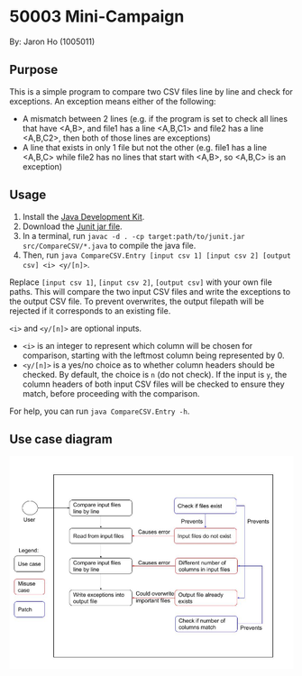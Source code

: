 # 50003 Mini-Campaign
By: Jaron Ho (1005011)

## Purpose
This is a simple program to compare two CSV files line by line and check for exceptions. An exception means either of the following:

- A mismatch between 2 lines (e.g. if the program is set to check all lines that have <A,B>, and file1 has a line <A,B,C1> and file2 has a line <A,B,C2>, then both of those lines are exceptions)
- A line that exists in only 1 file but not the other (e.g. file1 has a line <A,B,C> while file2 has no lines that start with <A,B>, so <A,B,C> is an exception)

## Usage
1. Install the [Java Development Kit](https://www.oracle.com/java/technologies/downloads/).
2. Download the [Junit jar file](https://mvnrepository.com/artifact/junit/junit).
3. In a terminal, run `javac -d . -cp target:path/to/junit.jar src/CompareCSV/*.java` to compile the java file.
4. Then, run `java CompareCSV.Entry [input csv 1] [input csv 2] [output csv] <i> <y/[n]>`.

Replace `[input csv 1]`, `[input csv 2]`, `[output csv]` with your own file paths. This will compare the two input CSV files and write the exceptions to the output CSV file. To prevent overwrites, the output filepath will be rejected if it corresponds to an existing file.

`<i>` and `<y/[n]>` are optional inputs.
- `<i>` is an integer to represent which column will be chosen for comparison, starting with the leftmost column being represented by 0.
- `<y/[n]>` is a yes/no choice as to whether column headers should be checked. By default, the choice is `n` (do not check). If the input is `y`, the column headers of both input CSV files will be checked to ensure they match, before proceeding with the comparison.

For help, you can run `java CompareCSV.Entry -h`.

## Use case diagram
![Use case diagram](use_case_diagram.jpg)
